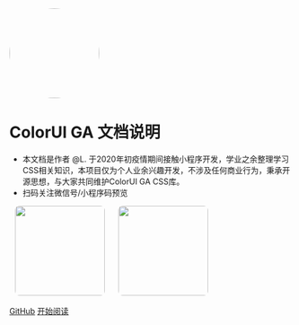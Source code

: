 <img width="160px" style="border-radius: 50%" bor src="https://s1.ax1x.com/2022/11/30/zwKBZT.png">

# ColorUI GA 文档说明

- 本文档是作者 @L. 于2020年初疫情期间接触小程序开发，学业之余整理学习CSS相关知识，本项目仅为个人业余兴趣开发，不涉及任何商业行为，秉承开源思想，与大家共同维护ColorUI GA CSS库。
- 扫码关注微信号/小程序码预览

<!-- [![stars](https://badgen.net/github/stars/XiaokangLei/ColorUI-GA?icon=github&color=4ab8a1)](https://github.com/XiaokangLei/ColorUI-GA) [![forks](https://badgen.net/github/forks/XiaokangLei/ColorUI-GA?icon=github&color=4ab8a1)](https://github.com/XiaokangLei/ColorUI-GA) [<img src="https://img.shields.io/badge/%E5%BE%AE%E4%BF%A1-%E5%85%AC%E4%BC%97%E5%8F%B7-brightgreen">](https://nodejsred.oss-cn-shanghai.aliyuncs.com/node_roadmap_wx.jpg?x-oss-process=style/may) -->

<img width="160px" style="border-radius: 5%; margin:0 2%" bor src="https://s1.ax1x.com/2022/11/30/zwKWsx.jpg">
<img width="160px" style="border-radius: 5%; margin:0 2%" bor src="https://s1.ax1x.com/2022/11/30/zwKDdU.jpg">

[GitHub](<https://github.com/XiaokangLei/ColorUI-GA>)
[开始阅读](README.md)
